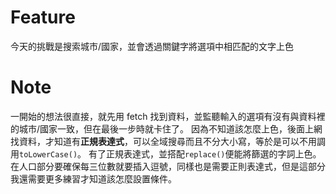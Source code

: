 # Feature

今天的挑戰是搜索城市/國家，並會透過關鍵字將選項中相匹配的文字上色

# Note

一開始的想法很直接，就先用 fetch 找到資料，並監聽輸入的選項有沒有與資料裡的城市/國家一致，但在最後一步時就卡住了。
因為不知道該怎麼上色，後面上網找資料，才知道有**正規表達式**，可以全域搜尋而且不分大小寫，等於是可以不用調用`toLowerCase()`。
有了正規表達式，並搭配`replace()`便能將篩選的字詞上色。
在人口部分要確保每三位數就要插入逗號，同樣也是需要正則表達式，但是這部分我還需要更多練習才知道該怎麼設置條件。
